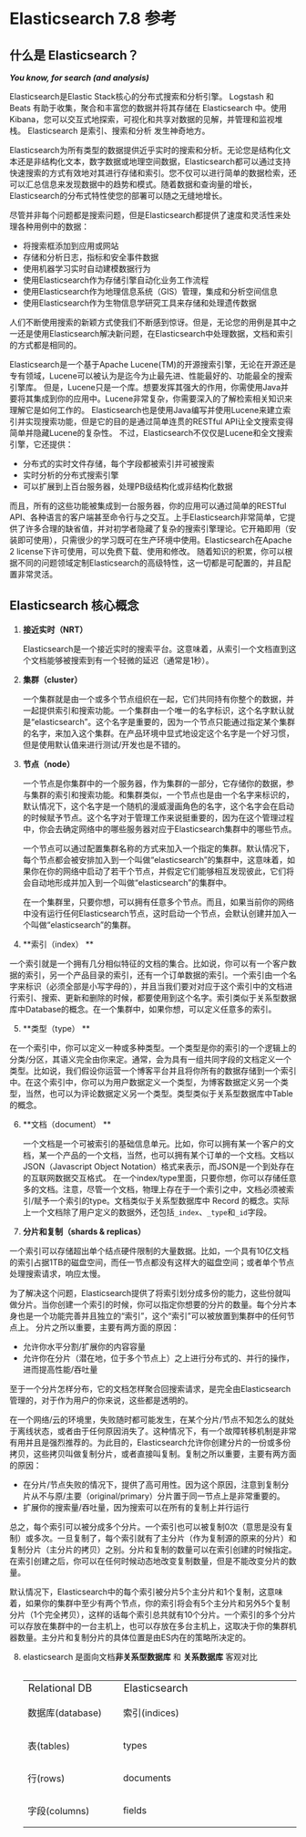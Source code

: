 # Elasticsearch 7.8 参考

## 什么是 Elasticsearch？

***You know, for search (and analysis)***

Elasticsearch是Elastic Stack核心的分布式搜索和分析引擎。 Logstash 和 Beats 有助于收集，聚合和丰富您的数据并将其存储在 Elasticsearch 中。使用Kibana，您可以交互式地探索，可视化和共享对数据的见解，并管理和监视堆栈。 Elasticsearch 是索引、搜索和分析 发生神奇地方。

Elasticsearch为所有类型的数据提供近乎实时的搜索和分析。无论您是结构化文本还是非结构化文本，数字数据或地理空间数据，Elasticsearch都可以通过支持快速搜索的方式有效地对其进行存储和索引。您不仅可以进行简单的数据检索，还可以汇总信息来发现数据中的趋势和模式。随着数据和查询量的增长，Elasticsearch的分布式特性使您的部署可以随之无缝地增长。

尽管并非每个问题都是搜索问题，但是Elasticsearch都提供了速度和灵活性来处理各种用例中的数据：

* 将搜索框添加到应用或网站
* 存储和分析日志，指标和安全事件数据
* 使用机器学习实时自动建模数据行为
* 使用Elasticsearch作为存储引擎自动化业务工作流程
* 使用Elasticsearch作为地理信息系统（GIS）管理，集成和分析空间信息
* 使用Elasticsearch作为生物信息学研究工具来存储和处理遗传数据

人们不断使用搜索的新颖方式使我们不断感到惊讶。但是，无论您的用例是其中之一还是使用Elasticsearch解决新问题，在Elasticsearch中处理数据，文档和索引的方式都是相同的。

Elasticsearch是一个基于Apache Lucene(TM)的开源搜索引擎，无论在开源还是专有领域，Lucene可以被认为是迄今为止最先进、性能最好的、功能最全的搜索引擎库。 
但是，Lucene只是一个库。想要发挥其强大的作用，你需使用Java并要将其集成到你的应用中。Lucene非常复杂，你需要深入的了解检索相关知识来理解它是如何工作的。 
Elasticsearch也是使用Java编写并使用Lucene来建立索引并实现搜索功能，但是它的目的是通过简单连贯的RESTful API让全文搜索变得简单并隐藏Lucene的复杂性。 
不过，Elasticsearch不仅仅是Lucene和全文搜索引擎，它还提供：

- 分布式的实时文件存储，每个字段都被索引并可被搜索
- 实时分析的分布式搜索引擎
- 可以扩展到上百台服务器，处理PB级结构化或非结构化数据

而且，所有的这些功能被集成到一台服务器，你的应用可以通过简单的RESTful API、各种语言的客户端甚至命令行与之交互。上手Elasticsearch非常简单，它提供了许多合理的缺省值，并对初学者隐藏了复杂的搜索引擎理论。它开箱即用（安装即可使用），只需很少的学习既可在生产环境中使用。Elasticsearch在Apache 2 license下许可使用，可以免费下载、使用和修改。 
随着知识的积累，你可以根据不同的问题领域定制Elasticsearch的高级特性，这一切都是可配置的，并且配置非常灵活。

## Elasticsearch 核心概念

1. **接近实时（NRT）** 

   Elasticsearch是一个接近实时的搜索平台。这意味着，从索引一个文档直到这个文档能够被搜索到有一个轻微的延迟（通常是1秒）。

2. **集群（cluster）**

   一个集群就是由一个或多个节点组织在一起，它们共同持有你整个的数据，并一起提供索引和搜索功能。一个集群由一个唯一的名字标识，这个名字默认就是“elasticsearch”。这个名字是重要的，因为一个节点只能通过指定某个集群的名字，来加入这个集群。在产品环境中显式地设定这个名字是一个好习惯，但是使用默认值来进行测试/开发也是不错的。

3. **节点（node）**

   一个节点是你集群中的一个服务器，作为集群的一部分，它存储你的数据，参与集群的索引和搜索功能。和集群类似，一个节点也是由一个名字来标识的，默认情况下，这个名字是一个随机的漫威漫画角色的名字，这个名字会在启动的时候赋予节点。这个名字对于管理工作来说挺重要的，因为在这个管理过程中，你会去确定网络中的哪些服务器对应于Elasticsearch集群中的哪些节点。

   一个节点可以通过配置集群名称的方式来加入一个指定的集群。默认情况下，每个节点都会被安排加入到一个叫做“elasticsearch”的集群中，这意味着，如果你在你的网络中启动了若干个节点，并假定它们能够相互发现彼此，它们将会自动地形成并加入到一个叫做“elasticsearch”的集群中。

   在一个集群里，只要你想，可以拥有任意多个节点。而且，如果当前你的网络中没有运行任何Elasticsearch节点，这时启动一个节点，会默认创建并加入一个叫做“elasticsearch”的集群。

4.  **索引（index） **

   一个索引就是一个拥有几分相似特征的文档的集合。比如说，你可以有一个客户数据的索引，另一个产品目录的索引，还有一个订单数据的索引。一个索引由一个名字来标识（必须全部是小写字母的），并且当我们要对对应于这个索引中的文档进行索引、搜索、更新和删除的时候，都要使用到这个名字。索引类似于关系型数据库中Database的概念。在一个集群中，如果你想，可以定义任意多的索引。

5.  **类型（type） **

   在一个索引中，你可以定义一种或多种类型。一个类型是你的索引的一个逻辑上的分类/分区，其语义完全由你来定。通常，会为具有一组共同字段的文档定义一个类型。比如说，我们假设你运营一个博客平台并且将你所有的数据存储到一个索引中。在这个索引中，你可以为用户数据定义一个类型，为博客数据定义另一个类型，当然，也可以为评论数据定义另一个类型。类型类似于关系型数据库中Table的概念。

6. **文档（document） **

   一个文档是一个可被索引的基础信息单元。比如，你可以拥有某一个客户的文档，某一个产品的一个文档，当然，也可以拥有某个订单的一个文档。文档以JSON（Javascript Object Notation）格式来表示，而JSON是一个到处存在的互联网数据交互格式。 
   在一个index/type里面，只要你想，你可以存储任意多的文档。注意，尽管一个文档，物理上存在于一个索引之中，文档必须被索引/赋予一个索引的type。文档类似于关系型数据库中 Record 的概念。实际上一个文档除了用户定义的数据外，还包括`_index`、`_type`和`_id`字段。

7.  **分片和复制（shards & replicas）** 

   一个索引可以存储超出单个结点硬件限制的大量数据。比如，一个具有10亿文档的索引占据1TB的磁盘空间，而任一节点都没有这样大的磁盘空间；或者单个节点处理搜索请求，响应太慢。

   为了解决这个问题，Elasticsearch提供了将索引划分成多份的能力，这些份就叫做分片。当你创建一个索引的时候，你可以指定你想要的分片的数量。每个分片本身也是一个功能完善并且独立的“索引”，这个“索引”可以被放置到集群中的任何节点上。 
   分片之所以重要，主要有两方面的原因：

   - 允许你水平分割/扩展你的内容容量
   - 允许你在分片（潜在地，位于多个节点上）之上进行分布式的、并行的操作，进而提高性能/吞吐量

   至于一个分片怎样分布，它的文档怎样聚合回搜索请求，是完全由Elasticsearch管理的，对于作为用户的你来说，这些都是透明的。

   在一个网络/云的环境里，失败随时都可能发生，在某个分片/节点不知怎么的就处于离线状态，或者由于任何原因消失了。这种情况下，有一个故障转移机制是非常有用并且是强烈推荐的。为此目的，Elasticsearch允许你创建分片的一份或多份拷贝，这些拷贝叫做复制分片，或者直接叫复制。复制之所以重要，主要有两方面的原因：

   - 在分片/节点失败的情况下，提供了高可用性。因为这个原因，注意到复制分片从不与原/主要（original/primary）分片置于同一节点上是非常重要的。
   - 扩展你的搜索量/吞吐量，因为搜索可以在所有的复制上并行运行

   总之，每个索引可以被分成多个分片。一个索引也可以被复制0次（意思是没有复制）或多次。一旦复制了，每个索引就有了主分片（作为复制源的原来的分片）和复制分片（主分片的拷贝）之别。分片和复制的数量可以在索引创建的时候指定。在索引创建之后，你可以在任何时候动态地改变复制数量，但是不能改变分片的数量。

   默认情况下，Elasticsearch中的每个索引被分片5个主分片和1个复制，这意味着，如果你的集群中至少有两个节点，你的索引将会有5个主分片和另外5个复制分片（1个完全拷贝），这样的话每个索引总共就有10个分片。一个索引的多个分片可以存放在集群中的一台主机上，也可以存放在多台主机上，这取决于你的集群机器数量。主分片和复制分片的具体位置是由ES内在的策略所决定的。

8. elasticsearch 是面向文档**非关系型数据库** 和 **关系数据库** 客观对比

   <table>
   <table border=0 cellpadding=0 cellspacing=0 width=714>
    <col width=175>
    <col width=177>
    <col width=185>
   <tr height=23 style='height:17.0pt'>
     <td class=xl64 width=175 style='width:131pt;font-size:18px'>Relational DB</td>
     <td class=xl64 width=177 style='width:133pt;font-size:18px'>Elasticsearch</td>
    </tr>
    <tr height=57 style='height:43.0pt'>
     <td class=xl67 width=87 style='width:65pt'>数据库(database)</td>
     <td class=xl68 width=87 style='width:65pt'>索引(indices)</td>
    </tr>
    <tr height=57 style='height:43.0pt'>
     <td class=xl67 width=87 style='width:65pt'>表(tables)</td>
     <td class=xl68 width=87 style='width:65pt'>types</td>
    </tr>
    <tr height=57 style='height:43.0pt'>
     <td class=xl67 width=87 style='width:65pt'>行(rows)</td>
     <td class=xl68 width=87 style='width:65pt'>documents</td>
    </tr>
    <tr height=57 style='height:43.0pt'>
     <td class=xl67 width=87 style='width:65pt'>字段(columns)</td>
     <td class=xl68 width=87 style='width:65pt'>fields</td>
    </tr>
   </table>

   

